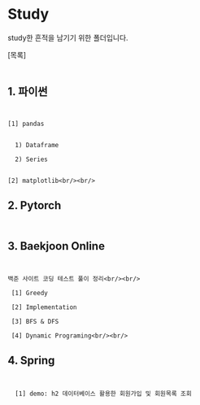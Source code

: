 # Study
study한 흔적을 남기기 위한 폴더입니다.

[목록]<br/><br/>
## 1. 파이썬<br/><br/>

    [1] pandas
    
    
      1) Dataframe
      
      2) Series
      
      
    [2] matplotlib<br/><br/>
 


## 2. Pytorch<br/><br/>



## 3. Baekjoon Online<br/><br/>

    백준 사이트 코딩 테스트 풀이 정리<br/><br/>
    
     [1] Greedy
      
     [2] Implementation
        
     [3] BFS & DFS
        
     [4] Dynamic Programing<br/><br/>
     
 
 
 ## 4.  Spring<br/><br/>

      [1] demo: h2 데이터베이스 활용한 회원가입 및 회원목록 조회
